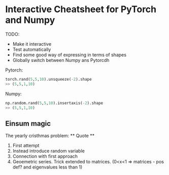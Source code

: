 
# Interactive Cheatsheet for PyTorch and Numpy

TODO:

- Make it interactive
- Test automatically
- Find some good way of expressing in terms of shapes
- Globally switch between Numpy ans Pytorcdh


Pytorch:
```python
torch.rand(5,5,10).unsqueeze(-2).shape
>> (5,5,1,10)
```


Numpy:
```python
np.random.rand(5,5,10).insertaxis(-2).shape
>> (5,5,1,10)
```


## Einsum magic


The yearly cristhmas problem:
** Quote **

1. First attempt
2. Instead introduce random variable
3. Connection with first approach
4. Geoemetric series. Trick extended to matrices. (0<x<1 => matrices - pos def? and eigenvalues less than 1)

